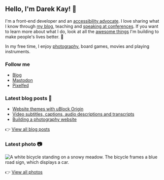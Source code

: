 ## Hello, I'm Darek Kay! 👋

I'm a front-end developer and an [accessibility advocate](https://darekkay.com/tags/accessibility/). I love sharing what I know through [my blog](https://darekkay.com/), teaching and [speaking at conferences](https://github.com/darekkay/presentations). If you want to learn more about what I do, look at all the [awesome things](https://darekkay.com/projects/) I'm building to make people's lives better. 💖

In my free time, I enjoy [photography](https://photos.darekkay.com/), board games, movies and playing instruments.

### Follow me

- [Blog](https://darekkay.com/)
- [Mastodon](https://fosstodon.org/@darekkay)
- [Pixelfed](https://pixelfed.social/i/web/profile/425185433823763122)

### Latest blog posts 📖

<!-- @begin-blog-posts -->

- [Website themes with uBlock Origin](https://darekkay.com/blog/ublock-website-themes/)
- [Video subtitles, captions, audio descriptions and transcripts](https://darekkay.com/blog/video-subtitles-closed-captions-audio-descriptions-transcripts/)
- [Building a photography website](https://darekkay.com/blog/photography-website/)

<!-- @end-blog-posts -->

👉️ [View all blog posts](https://darekkay.com/blog/)

### Latest photo 📷️

<!-- @begin-photo -->

<img src='https://photos.darekkay.com/photo/0057/0057-small.webp' alt='A white bicycle standing on a snowy meadow. The bicycle frames a blue road sign, which displays a car.' />

<!-- @end-photo -->

👉️ [View all photos](https://darekkay.com/projects/)
